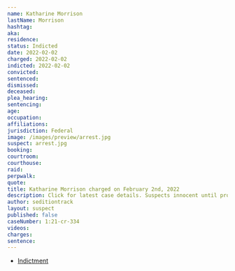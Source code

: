 ```yaml
---
name: Katharine Morrison
lastName: Morrison
hashtag:
aka:
residence:
status: Indicted
date: 2022-02-02
charged: 2022-02-02
indicted: 2022-02-02
convicted:
sentenced:
dismissed:
deceased:
plea_hearing:
sentencing:
age:
occupation:
affiliations:
jurisdiction: Federal
image: /images/preview/arrest.jpg
suspect: arrest.jpg
booking:
courtroom:
courthouse:
raid:
perpwalk:
quote:
title: Katharine Morrison charged on February 2nd, 2022
description: Click for latest case details. Suspects innocent until proven guilty.
author: seditiontrack
layout: suspect
published: false
caseNumber: 1:21-cr-334
videos:
charges:
sentence:
---
```


- [Indictment](https://www.justice.gov/usao-dc/case-multi-defendant/file/1473421/download)
